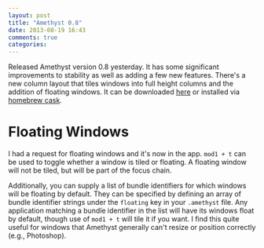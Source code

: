 ```yaml
---
layout: post
title: "Amethyst 0.8"
date: 2013-08-19 16:43
comments: true
categories: 
---
```


Released Amethyst version 0.8 yesterday. It has some significant improvements to
stability as well as adding a few new features. There's a new column layout that
tiles windows into full height columns and the addition of floating windows. It
can be downloaded [here](http://ianyh.com/Amethyst/versions/Amethyst-0.8.zip) or
installed via [homebrew cask](https://github.com/phinze/homebrew-cask).

<!--more-->

Floating Windows
================

I had a request for floating windows and it's now in the app. `mod1 + t` can be
used to toggle whether a window is tiled or floating. A floating window will not
be tiled, but will be part of the focus chain.

Additionally, you can supply a list of bundle identifiers for which windows will
be floating by default. They can be specified by defining an array of bundle
identifier strings under the `floating` key in your `.amethyst` file. Any
application matching a bundle identifier in the list will have its windows float
by default, though use of `mod1 + t` will tile it if you want. I find this quite
useful for windows that Amethyst generally can't resize or position correctly
(e.g., Photoshop).
